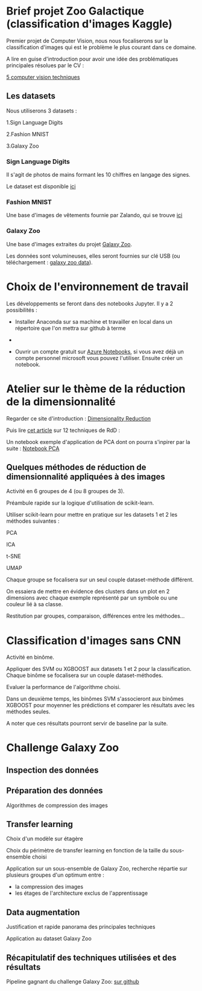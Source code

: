 # Brief projet Zoo Galactique (classification d'images Kaggle)


Premier projet de Computer Vision, nous nous focaliserons sur la classification d'images qui est le problème le plus courant dans ce domaine.

A lire en guise d'introduction pour avoir une idée des problématiques principales résolues par le CV :

[5 computer vision techniques](https://heartbeat.fritz.ai/the-5-computer-vision-techniques-that-will-change-how-you-see-the-world-1ee19334354b)

## Les datasets

Nous utiliserons 3 datasets :

1.Sign Language Digits

2.Fashion MNIST

3.Galaxy Zoo

### Sign Language Digits

Il s'agit de photos de mains formant les 10 chiffres en langage des signes.

Le dataset est disponible [ici](https://www.kaggle.com/hamishdickson/preprocessing-images-with-dimensionality-reduction/data)

### Fashion MNIST

Une base d'images de vêtements fournie par Zalando, qui se trouve [ici](https://www.kaggle.com/zalando-research/fashionmnist)

### Galaxy Zoo

Une base d'images extraites du projet [Galaxy Zoo](https://www.zooniverse.org/projects/zookeeper/galaxy-zoo/).

Les données sont volumineuses, elles seront fournies sur clé USB (ou téléchargement :
[galaxy zoo data](https://www.kaggle.com/c/galaxy-zoo-the-galaxy-challenge/data)).


# 

# Choix de l'environnement de travail

Les développements se feront dans des notebooks Jupyter. Il y a 2 possibilités :

- Installer Anaconda sur sa machine et travailler en local dans un répertoire que l'on mettra sur github à terme
-

- Ouvrir un compte gratuit sur [Azure Notebooks](https://notebooks.azure.com/), si vous avez déjà un compte personnel microsoft vous pouvez l'utiliser. Ensuite créer un notebook.

# Atelier sur le thème de la réduction de la dimensionnalité

Regarder ce site d'introduction : [Dimensionality Reduction](https://idyll.pub/post/dimensionality-reduction-293e465c2a3443e8941b016d/)

Puis lire [cet article](https://www.analyticsvidhya.com/blog/2018/08/dimensionality-reduction-techniques-python/)
 sur 12 techniques de RdD :

Un notebook exemple d'application de PCA dont on pourra s'inpirer par la suite : [Notebook PCA](https://www.kaggle.com/hamishdickson/preprocessing-images-with-dimensionality-reduction)

## Quelques méthodes de réduction de dimensionnalité appliquées à des images

Activité en 6 groupes de 4 (ou 8 groupes de 3).

Préambule rapide sur la logique d'utilisation de scikit-learn.

Utiliser scikit-learn pour mettre en pratique sur les datasets 1 et 2 les méthodes suivantes :

PCA

ICA

t-SNE

UMAP

Chaque groupe se focalisera sur un seul couple dataset-méthode différent.

On essaiera de mettre en évidence des clusters dans un plot en 2 dimensions avec chaque exemple représenté par un symbole ou une couleur lié à sa classe.

Restitution par groupes, comparaison, différences entre les méthodes...

# Classification d'images sans CNN

Activité en binôme.

Appliquer des SVM ou XGBOOST aux datasets 1 et 2 pour la classification. Chaque binôme se focalisera sur un couple dataset-méthodes.

Evaluer la performance de l'algorithme choisi.

Dans un deuxième temps, les binômes SVM s'associeront aux binômes XGBOOST pour moyenner les prédictions et comparer les résultats avec les méthodes seules.

A noter que ces résultats pourront servir de baseline par la suite.


# Challenge Galaxy Zoo

## Inspection des données


## Préparation des données

Algorithmes de compression des images

## Transfer learning

Choix d'un modèle sur étagère

Choix du périmètre de transfer learning en fonction de la taille du sous-ensemble choisi

Application sur un sous-ensemble de Galaxy Zoo, recherche répartie sur plusieurs groupes d'un optimum entre :

* la compression des images
* les étages de l'architecture exclus de l'apprentissage

## Data augmentation

Justification et rapide panorama des principales techniques

Application au dataset Galaxy Zoo


## Récapitulatif des techniques utilisées et des résultats

Pipeline gagnant du challenge Galaxy Zoo: [sur github](https://github.com/benanne/kaggle-galaxies/blob/master/doc/documentation.pdf)
